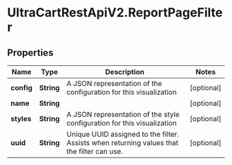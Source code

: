 # UltraCartRestApiV2.ReportPageFilter

## Properties

Name | Type | Description | Notes
------------ | ------------- | ------------- | -------------
**config** | **String** | A JSON representation of the configuration for this visualization | [optional] 
**name** | **String** |  | [optional] 
**styles** | **String** | A JSON representation of the style configuration for this visualization | [optional] 
**uuid** | **String** | Unique UUID assigned to the filter.  Assists when returning values that the filter can use. | [optional] 


